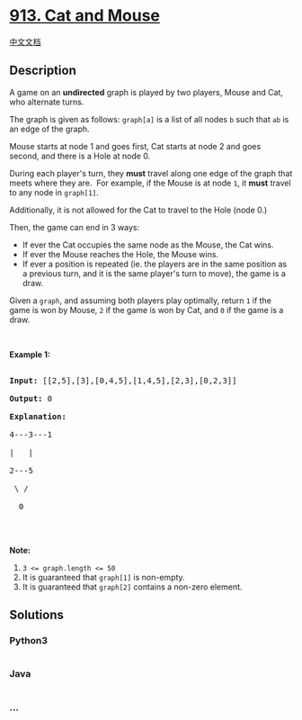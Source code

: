 # [913. Cat and Mouse](https://leetcode.com/problems/cat-and-mouse)

[中文文档](/solution/0900-0999/0913.Cat%20and%20Mouse/README.md)

## Description

<p>A game on an <strong>undirected</strong> graph is played by two players, Mouse and Cat, who alternate turns.</p>

<p>The graph is given as follows: <code>graph[a]</code> is a list of all nodes <code>b</code> such that <code>ab</code> is an edge of the graph.</p>

<p>Mouse starts at node 1 and goes first, Cat starts at node 2 and goes second, and there is a Hole at node 0.</p>

<p>During each player&#39;s turn, they <strong>must</strong> travel along one&nbsp;edge of the graph that meets where they are.&nbsp; For example, if the Mouse is at node <code>1</code>, it <strong>must</strong> travel to any node in <code>graph[1]</code>.</p>

<p>Additionally, it is not allowed for the Cat to travel to the Hole (node 0.)</p>

<p>Then, the game can end in 3 ways:</p>

<ul>
    <li>If ever the Cat occupies the same node as the Mouse, the Cat wins.</li>
    <li>If ever the Mouse reaches the Hole, the Mouse wins.</li>
    <li>If ever a position is repeated (ie.&nbsp;the players are in the same position as a previous turn, and&nbsp;it is the same player&#39;s turn to move), the game is a draw.</li>
</ul>

<p>Given a <code>graph</code>, and assuming both players play optimally, return <code>1</code>&nbsp;if the game is won by Mouse, <code>2</code>&nbsp;if the game is won by Cat, and <code>0</code>&nbsp;if the game is a draw.</p>

<p>&nbsp;</p>

<ol>

</ol>

<div>

<p><strong>Example 1:</strong></p>

<pre>

<strong>Input: </strong><span id="example-input-1-1">[[2,5],[3],[0,4,5],[1,4,5],[2,3],[0,2,3]]</span>

<strong>Output: </strong><span id="example-output-1">0

<strong>Explanation:</strong>

</span>4---3---1

|&nbsp; &nbsp;|

2---5

&nbsp;\&nbsp;/

&nbsp; 0

</pre>

<p>&nbsp;</p>

<p><strong>Note:</strong></p>

<ol>
    <li><code>3 &lt;= graph.length &lt;= 50</code></li>
    <li>It is guaranteed that <code>graph[1]</code> is non-empty.</li>
    <li>It is guaranteed that <code>graph[2]</code> contains a non-zero element.&nbsp;</li>
</ol>

</div>

## Solutions

<!-- tabs:start -->

### **Python3**

```python

```

### **Java**

```java

```

### **...**

```

```

<!-- tabs:end -->

